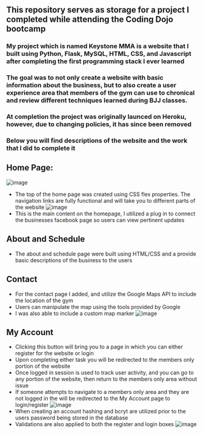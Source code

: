 ## This repository serves as storage for a project I completed while attending the Coding Dojo bootcamp
### My project which is named Keystone MMA is a website that I built using Python, Flask, MySQL, HTML, CSS, and Javascript after completing the first programming stack I ever learned
### The goal was to not only create a website with basic information about the business, but to also create a user experience area that members of the gym can use to chronical and review different techniques learned during BJJ classes. 
### At completion the project was originally launced on Heroku, however, due to changing policies, it has since been removed
### Below you will find descriptions of the website and the work that I did to complete it

## Home Page:
![image](https://user-images.githubusercontent.com/107221772/194883875-eee6de55-bcff-4f75-8d17-131eb7ee3bb0.png)
- The top of the home page was created using CSS flex properties. The navigation links are fully functional and will take you to different parts of the website
![image](https://user-images.githubusercontent.com/107221772/194884213-bd4915f2-b052-460b-b301-62cc25a43fd0.png)
- This is the main content on the homepage, I utilized a plug in to connect the businesses facebook page so users can view pertinent updates
## About and Schedule
- The about and schedule page were built using HTML/CSS and a provide basic descriptions of the business to the users
## Contact
- For the contact page I added, and utilize the Google Maps API to include the location of the gym
- Users can manipulate the map using the tools provided by Google
- I was also able to include a custom map marker
![image](https://user-images.githubusercontent.com/107221772/194884930-ea6f50d2-b939-4b47-bcc3-3aa1e0e4aed0.png)
## My Account
- Clicking this button will bring you to a page in which you can either register for the website or login
- Upon completing either task you will be redirected to the members only portion of the website
- Once logged in session is used to track user activity, and you can go to any portion of the website, then return to the members only area without issue
- If someone attempts to navigate to a members only area and they are not logged in the will be redirected to the My Account page to login/register
![image](https://user-images.githubusercontent.com/107221772/194886155-1ecc63be-3892-44ba-a1a8-095a4358ea63.png)
- When creating an account hashing and bcryt are utilized prior to the users password being stored in the database
- Validations are also applied to both the register and login boxes
![image](https://user-images.githubusercontent.com/107221772/194886416-c4a0b699-34a2-4a5b-b55e-01d7bea25be6.png)
